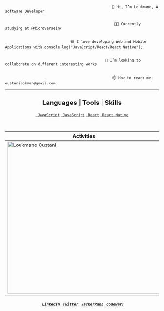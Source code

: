 


                                                     👋 Hi, I’m Loukmane, A software Developer
                                                        
                                                        
                                                      👨‍🎓 Currently studying at @MicroverseInc
                                                      
                                                      
                                  💻 I love developing Web and Mobile Applications with console.log("JavaScript/React/React Native");
                                                   
                                                   
                                                  💞️ I’m looking to collaborate on different interesting works
                                                  
                                                  
                                                     📫 How to reach me: oustanilokman@gmail.com 
                                                     
 <hr>
<h2 align="center">Languages | Tools | Skills</h2>
<p align="center">
<code><a href="https://www.javascript.com/" title="JavaScript"> JavaScript</a></code>
<code><a href="https://www.javascript.com/" title="JavaScript"> JavaScript</a></code>
 <code><a href="https://reactjs.org/" title="React"> React</a></code>
<code><a href="https://reactnative.dev/" title="React Native"> React Native</a></code>
<p>

  
  
<p align="center">&nbsp;
 
| Activities |   Languages |
| ---------- | ----------- |
 | <img align="center" src="https://github-readme-stats.vercel.app/api?username=L2oukmane&show_icons=true&theme=outrun" alt="Loukmane Oustani" width="500" /> | <img align="center" src="https://github-readme-stats.vercel.app/api/top-langs?username=L2oukmane&show_icons=true&theme=outrun&layout=compact" alt="Loukmane Oustani" width="410"/>|
</p>

<h5 align="center">
  <code><a href="https://www.linkedin.com/in/loukmane-oustani-221668211/" title="LinkedIn Profile"> LinkedIn</a></code> 
  <code><a href="https://twitter.com/LoukmaneOustani" title="LinkedIn Profile"> Twitter</a></code>
  <code><a href="https://www.hackerrank.com/oustanilokman" title="LinkedIn Profile"> HackerRank</a></code>
  <code><a href="https://www.codewars.com/users/Loukmane" title="LinkedIn Profile"> Codewars</a></code> 
</h5>
  
<!---
L2oukmane/L2oukmane is a ✨ special ✨ repository because its `README.md` (this file) appears on your GitHub profile.
You can click the Preview link to take a look at your changes.
--->
